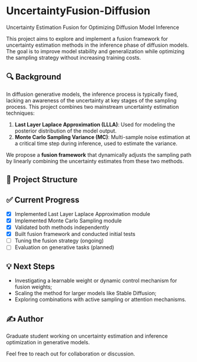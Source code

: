 # UncertaintyFusion-Diffusion
Uncertainty Estimation Fusion for Optimizing Diffusion Model Inference

This project aims to explore and implement a fusion framework for uncertainty estimation methods in the inference phase of diffusion models. The goal is to improve model stability and generalization while optimizing the sampling strategy without increasing training costs.

## 🔍 Background

In diffusion generative models, the inference process is typically fixed, lacking an awareness of the uncertainty at key stages of the sampling process. This project combines two mainstream uncertainty estimation techniques:

1. **Last Layer Laplace Approximation (LLLA)**: Used for modeling the posterior distribution of the model output.
2. **Monte Carlo Sampling Variance (MC)**: Multi-sample noise estimation at a critical time step during inference, used to estimate the variance.

We propose a **fusion framework** that dynamically adjusts the sampling path by linearly combining the uncertainty estimates from these two methods.

## 🔧 Project Structure


## ✅ Current Progress

- [x] Implemented Last Layer Laplace Approximation module
- [x] Implemented Monte Carlo Sampling module
- [x] Validated both methods independently
- [x] Built fusion framework and conducted initial tests
- [ ] Tuning the fusion strategy (ongoing)
- [ ] Evaluation on generative tasks (planned)

## 💡 Next Steps

- Investigating a learnable weight or dynamic control mechanism for fusion weights;
- Scaling the method for larger models like Stable Diffusion;
- Exploring combinations with active sampling or attention mechanisms.

## ✍️ Author

Graduate student working on uncertainty estimation and inference optimization in generative models.

Feel free to reach out for collaboration or discussion.
